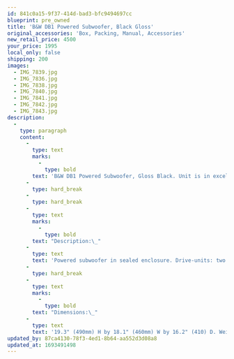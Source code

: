 ```yaml
---
id: 841c0a15-9f37-414d-bad3-bfc9494697cc
blueprint: pre_owned
title: 'B&W DB1 Powered Subwoofer, Black Gloss'
original_accessories: 'Box, Packing, Manual, Accessories'
new_retail_price: 4500
your_price: 1995
local_only: false
shipping: 200
images:
  - IMG_7839.jpg
  - IMG_7836.jpg
  - IMG_7838.jpg
  - IMG_7840.jpg
  - IMG_7841.jpg
  - IMG_7842.jpg
  - IMG_7843.jpg
description:
  -
    type: paragraph
    content:
      -
        type: text
        marks:
          -
            type: bold
        text: 'B&W DB1 Powered Subwoofer, Gloss Black. Unit is in excellent physical and functional condition with original box, packing and accessories. Unit sold as new for $4,500.00. There are a few minor scuffs on the top - you can''t see them from most angles and only in certain light, but they are there. My guess is that they could be buffed out with a scratch remover, but this is always an issue with soft, gloss finishes. Likely something was set on top at one point and slid off. The sub is immaculate other than that.'
      -
        type: hard_break
      -
        type: hard_break
      -
        type: text
        marks:
          -
            type: bold
        text: "Description:\_"
      -
        type: text
        text: 'Powered subwoofer in sealed enclosure. Drive-units: two 12" long-throw Rohacell-cone woofers, each with 3.66" voice-coil and 11-lb magnet. Frequency response: 17–145Hz, ±3dB. Passband of automatic room compensation: not stated. Low-pass filter: 40–120Hz (adjustable), slope, phase. High-pass filter: no option. Total harmonic distortion: not specified. Amplifier: 1000W RMS. Rated power consumption: 300W. Input impedance: 15k ohms. Signal/noise ratio: >100dB. Inputs per channel: stereo, unbalanced (RCA); mono LFE, unbalanced (RCA), and mono balanced (XLR). Controls: 5 presets, input sensitivity, gain, graphic equalization, low-pass frequency, slope, phase, room compensation, auto on/standby, trigger on/standby, trigger preset switching, RS-232 automation control. Included: detachable IEC power cord; 4 spiked feet, 4 rubber feet; owner''s manual; USB-connected soundcard to be inserted in first USB port in owner''s computer; interconnect cable from second USB port in owner''s computer to DB1 input panel (serial RS232 connector); calibration microphone (XLR jack); cable from microphone (XLR) to soundcard (minijack); line-level interconnect from soundcard output (minijack) to DB1 input panel (RCA).'
      -
        type: hard_break
      -
        type: text
        marks:
          -
            type: bold
        text: "Dimensions:\_"
      -
        type: text
        text: '19.3" (490mm) H by 18.1" (460mm) W by 16.2" (410) D. Weight: 97 lbs (44kg).'
updated_by: 87ca4130-78f3-4ed1-8b64-aa552d3d08a8
updated_at: 1693491498
---
```

